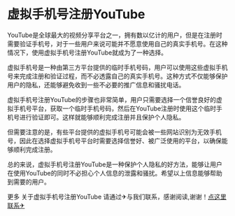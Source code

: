 # 虚拟手机号注册YouTube

YouTube是全球最大的视频分享平台之一，拥有数以亿计的用户，但是在注册时需要验证手机号，对于一些用户来说可能并不愿意使用自己的真实手机号。在这种情况下，使用虚拟手机号注册YouTube就成为了一种选择。

虚拟手机号是一种由第三方平台提供的临时手机号码，用户可以使用这些虚拟手机号来完成注册和验证过程，而不必透露自己的真实手机号。这种方式不仅能够保护用户的隐私，还能够避免收到一些不必要的推广信息和骚扰电话。

虚拟手机号注册YouTube的步骤也非常简单，用户只需要选择一个信誉良好的虚拟手机号平台，获取一个临时手机号码，然后在YouTube注册时使用这个临时手机号进行验证即可。这样就能够顺利完成注册并且保护个人隐私。

但需要注意的是，有些平台提供的虚拟手机号可能会被一些网站识别为无效手机号，因此在选择虚拟手机号平台时需要选择信誉好、被广泛使用的平台，以确保能够顺利完成注册。

总的来说，虚拟手机号注册YouTube是一种保护个人隐私的好方法，能够让用户在使用YouTube的同时不必担心个人信息的泄露和骚扰。希望以上信息能够帮助到需要的用户。

更多 关于虚拟手机号注册YouTube 请通过✈与我们联系，感谢阅读,谢谢！[点这里联系✈](https://ss.k02.cc)